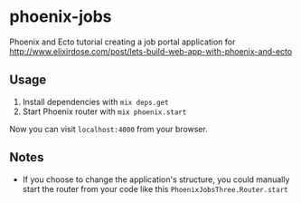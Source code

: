 phoenix-jobs
============

Phoenix and Ecto tutorial creating a job portal application for http://www.elixirdose.com/post/lets-build-web-app-with-phoenix-and-ecto


## Usage

1. Install dependencies with `mix deps.get`
2. Start Phoenix router with `mix phoenix.start`

Now you can visit `localhost:4000` from your browser.

## Notes

* If you choose to change the application's structure, you could manually start the router from your code like this `PhoenixJobsThree.Router.start`
